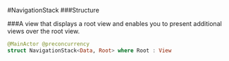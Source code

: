 #NavigationStack
###Structure

###A view that displays a root view and enables you to present additional views over the root view.

```swift
@MainActor @preconcurrency
struct NavigationStack<Data, Root> where Root : View
```

